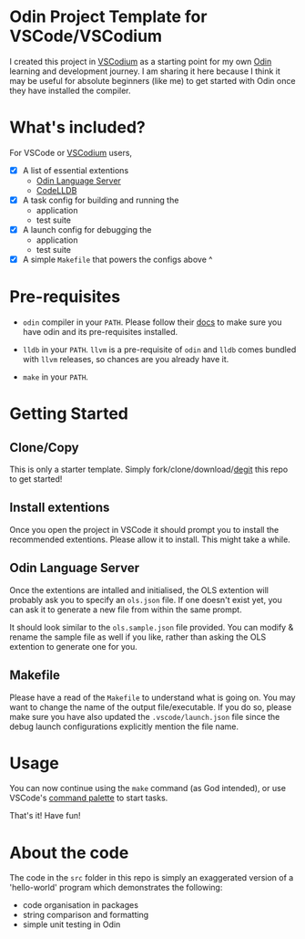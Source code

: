 # Odin Project Template for VSCode/VSCodium

I created this project in [VSCodium](https://vscodium.com/) as a starting point for my own [Odin](https://odin-lang.org/) learning and development journey. I am sharing it here because I think it may be useful for absolute beginners (like me) to get started with Odin once they have installed the compiler.

# What's included?

For VSCode or [VSCodium](https://vscodium.com/) users,
- [x] A list of essential extentions
    - [Odin Language Server](https://github.com/DanielGavin/ols) 
    - [CodeLLDB](https://github.com/vadimcn/codelldb)
- [x] A task config for building and running the 
    - application
    - test suite
- [x] A launch config for debugging the 
    - application
    - test suite
- [x] A simple `Makefile` that powers the configs above ^

# Pre-requisites

- `odin` compiler in your `PATH`. Please follow their [docs](https://odin-lang.org/docs/install/) to make sure you have odin and its pre-requisites installed. 

- `lldb` in your `PATH`. `llvm` is a pre-requisite of `odin` and `lldb` comes bundled with `llvm` releases, so chances are you already have it. 

- `make` in your `PATH`.

# Getting Started

## Clone/Copy
This is only a starter template. Simply fork/clone/download/[degit](https://github.com/Rich-Harris/degit) this repo to get started!

## Install extentions
Once you open the project in VSCode it should prompt you to install the recommended extentions. Please allow it to install. This might take a while.

## Odin Language Server
Once the extentions are intalled and initialised, the OLS extention will probably ask you to specify an `ols.json` file. If one doesn't exist yet, you can ask it to generate a new file from within the same prompt. 

It should look similar to the `ols.sample.json` file provided. You can modify & rename the sample file as well if you like, rather than asking the OLS extention to generate one for you. 

## Makefile

Please have a read of the `Makefile` to understand what is going on. You may want to change the name of the output file/executable. If you do so, please make sure you have also updated the `.vscode/launch.json` file since the debug launch configurations explicitly mention the file name.

# Usage

You can now continue using the `make` command (as God intended), or use VSCode's [command palette](https://code.visualstudio.com/docs/getstarted/userinterface#_command-palette) to start tasks.

That's it! Have fun!

# About the code

The code in the `src` folder in this repo is simply an exaggerated version of a 'hello-world' program which demonstrates the following:
- code organisation in packages
- string comparison and formatting
- simple unit testing in Odin
